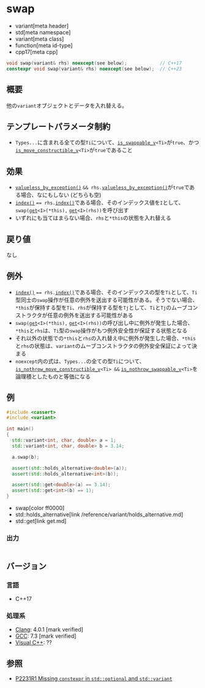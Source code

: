# swap
* variant[meta header]
* std[meta namespace]
* variant[meta class]
* function[meta id-type]
* cpp17[meta cpp]

```cpp
void swap(variant& rhs) noexcept(see below);            // C++17
constexpr void swap(variant& rhs) noexcept(see below);  // C++23
```

## 概要
他の`variant`オブジェクトとデータを入れ替える。


## テンプレートパラメータ制約
- `Types...`に含まれる全ての型`Ti`について、[`is_swappable_v`](/reference/type_traits/is_swappable.md)`<Ti>`が`true`、かつ[`is_move_constructible_v`](/reference/type_traits/is_move_constructible.md)`<Ti>`が`true`であること


## 効果
- [`valueless_by_exception()`](valueless_by_exception.md) `&& rhs.`[`valueless_by_exception()`](valueless_by_exception.md)が`true`である場合、なにもしない (どちらも空)
- [`index()`](index.md) `== rhs.`[`index()`](index.md)である場合、そのインデックス値を`I`として、`swap(`[`get`](get.md)`<I>(*this),` [`get`](get.md)`<I>(rhs))`を呼び出す
- いずれにも当てはまらない場合、`rhs`と`*this`の状態を入れ替える


## 戻り値
なし


## 例外
- [`index()`](index.md) `== rhs.`[`index()`](index.md)である場合、そのインデックスの型を`Ti`として、`Ti`型同士の`swap`操作が任意の例外を送出する可能性がある。そうでない場合、`*this`が保持する型を`Ti`、`rhs`が保持する型を`Tj`として、`Ti`と`Tj`のムーブコンストラクタが任意の例外を送出する可能性がある
- `swap(`[`get`](get.md)`<I>(*this),` [`get`](get.md)`<I>(rhs))`の呼び出し中に例外が発生した場合、`*this`と`rhs`は、`Ti`型の`swap`操作がもつ例外安全性が保証する状態となる
- それ以外の状態での`*this`と`rhs`の入れ替え中に例外が発生した場合、`*this`と`rhs`の状態は、`variant`のムーブコンストラクタの例外安全保証によって決まる
- `noexcept`内の式は、`Types...`の全ての型`Ti`について、[`is_nothrow_move_constructible_v`](/reference/type_traits/is_nothrow_move_constructible.md)`<Ti> &&` [`is_nothrow_swappable_v`](/reference/type_traits/is_nothrow_swappable.md)`<Ti>`を論理積としたものと等価になる


## 例
```cpp example
#include <cassert>
#include <variant>

int main()
{
  std::variant<int, char, double> a = 1;
  std::variant<int, char, double> b = 3.14;

  a.swap(b);

  assert(std::holds_alternative<double>(a));
  assert(std::holds_alternative<int>(b));

  assert(std::get<double>(a) == 3.14);
  assert(std::get<int>(b) == 1);
}
```
* swap[color ff0000]
* std::holds_alternative[link /reference/variant/holds_alternative.md]
* std::get[link get.md]

### 出力
```
```

## バージョン
### 言語
- C++17

### 処理系
- [Clang](/implementation.md#clang): 4.0.1 [mark verified]
- [GCC](/implementation.md#gcc): 7.3 [mark verified]
- [Visual C++](/implementation.md#visual_cpp): ??

## 参照
- [P2231R1 Missing `constexpr` in `std::optional` and `std::variant`](https://www.open-std.org/jtc1/sc22/wg21/docs/papers/2021/p2231r1.html)
